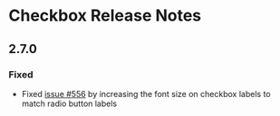 <!-- Release notes authoring guidelines: http://keepachangelog.com/ -->

# Checkbox Release Notes

<!-- ## [Unreleased] -->

## 2.7.0

### Fixed

- Fixed [issue #556](https://github.com/salesforce-ux/design-system/issues/556) by increasing the font size on checkbox labels to match radio button labels
